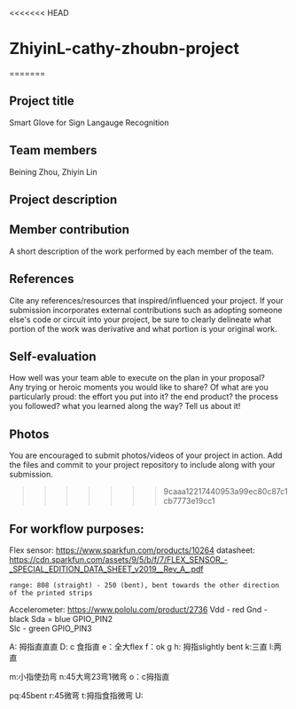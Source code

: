 <<<<<<< HEAD
# ZhiyinL-cathy-zhoubn-project
=======
## Project title
Smart Glove for Sign Langauge Recognition
## Team members
Beining Zhou, Zhiyin Lin
## Project description

## Member contribution
A short description of the work performed by each member of the team.

## References
Cite any references/resources that inspired/influenced your project. 
If your submission incorporates external contributions such as adopting 
someone else's code or circuit into your project, be sure to clearly 
delineate what portion of the work was derivative and what portion is 
your original work.

## Self-evaluation
How well was your team able to execute on the plan in your proposal?  
Any trying or heroic moments you would like to share? Of what are you particularly proud: the effort you put into it? the end product? 
the process you followed? what you learned along the way? Tell us about it!

## Photos
You are encouraged to submit photos/videos of your project in action. 
Add the files and commit to your project repository to include along with your submission.
>>>>>>> 9caaa12217440953a99ec80c87c1cb7773e19cc1





## For workflow purposes:
Flex sensor: https://www.sparkfun.com/products/10264
    datasheet: https://cdn.sparkfun.com/assets/9/5/b/f/7/FLEX_SENSOR_-_SPECIAL_EDITION_DATA_SHEET_v2019__Rev_A_.pdf

    range: 808 (straight) - 250 (bent), bent towards the other direction of the printed strips

Accelerometer: https://www.pololu.com/product/2736 
    Vdd - red
    Gnd - black
    Sda = blue GPIO_PIN2        
    Slc - green GPIO_PIN3


A: 拇指直直直
D: c 食指直
e：全大flex
f：ok
g h: 拇指slightly bent
k:三直
l:两直

m:小指使劲弯
n:45大弯23弯1微弯
o：c拇指直

pq:45bent
r:45微弯
t:拇指食指微弯
U: 






